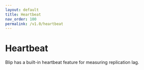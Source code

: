 ```yaml
---
layout: default
title: Heartbeat
nav_order: 100
permalink: /v1.0/heartbeat
---
```


# Heartbeat

Blip has a built-in heartbeat feature for measuring replication lag.
